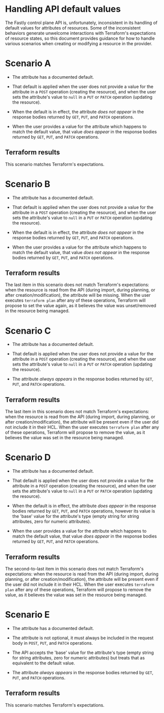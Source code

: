 # Handling API default values

The Fastly control plane API is, unfortunately, inconsistent in its
handling of default values for attributes of resources. Some of the
inconsistent behaviors generate unwelcome interactions with
Terraform's expectations of resource states, so this document provides
guidance for how to handle various scenarios when creating or
modifying a resource in the provider.

# Scenario A

* The attribute has a documented default.

* That default is applied when the user does not provide a value for
  the attribute in a `POST` operation (creating the resource), and
  when the user sets the attribute's value to `null` in a `PUT` or
  `PATCH` operation (updating the resource).

* When the default is in effect, the attribute *does not appear* in
  the response bodies returned by `GET`, `PUT`, and `PATCH`
  operations.

* When the user provides a value for the attribute which happens to
  match the default value, that value *does appear* in the response
  bodies returned by `GET`, `PUT`, and `PATCH` operations.

## Terraform results

This scenario matches Terraform's expectations.

# Scenario B

* The attribute has a documented default.

* That default is applied when the user does not provide a value for
  the attribute in a `POST` operation (creating the resource), and
  when the user sets the attribute's value to `null` in a `PUT` or
  `PATCH` operation (updating the resource).

* When the default is in effect, the attribute *does not appear* in
  the response bodies returned by `GET`, `PUT`, and `PATCH`
  operations.

* When the user provides a value for the attribute which happens to
  match the default value, that value *does not appear* in the
  response bodies returned by `GET`, `PUT`, and `PATCH` operations.

## Terraform results

The last item in this scenario does not match Terraform's
expectations: when the resource is read from the API (during import,
during planning, or after creation/modification), the attribute will
be missing. When the user executes `terraform plan` after any of these
operations, Terraform will propose to set the value again, as it
believes the value was unset/removed in the resource being managed.

# Scenario C

* The attribute has a documented default.

* That default is applied when the user does not provide a value for
  the attribute in a `POST` operation (creating the resource), and
  when the user sets the attribute's value to `null` in a `PUT` or
  `PATCH` operation (updating the resource).

* The attribute *always appears* in the response bodies returned by
  `GET`, `PUT`, and `PATCH` operations.

## Terraform results

The last item in this scenario does not match Terraform's
expectations: when the resource is read from the API (during import,
during planning, or after creation/modification), the attribute will
be present even if the user did not include it in their HCL. When the
user executes `terraform plan` after any of these operations,
Terraform will propose to remove the value, as it believes the value
was set in the resource being managed.

# Scenario D

* The attribute has a documented default.

* That default is applied when the user does not provide a value for
  the attribute in a `POST` operation (creating the resource), and
  when the user sets the attribute's value to `null` in a `PUT` or
  `PATCH` operation (updating the resource).

* When the default is in effect, the attribute *does appear* in the
  response bodies returned by `GET`, `PUT`, and `PATCH` operations,
  however its value is the 'base' value for the attribute's type
  (empty string for string attributes, zero for numeric attributes).

* When the user provides a value for the attribute which happens to
  match the default value, that value *does appear* in the response
  bodies returned by `GET`, `PUT`, and `PATCH` operations.

## Terraform results

The second-to-last item in this scenario does not match Terraform's
expectations: when the resource is read from the API (during import,
during planning, or after creation/modification), the attribute will
be present even if the user did not include it in their HCL. When the
user executes `terraform plan` after any of these operations,
Terraform will propose to remove the value, as it believes the value
was set in the resource being managed.

# Scenario E

* The attribute has a documented default.

* The attribute is not optional, it must always be included in the
  request body in `POST`, `PUT`, and `PATCH` operations.

* The API accepts the 'base' value for the attribute's type (empty
  string for string attributes, zero for numeric attributes) but
  treats that as equivalent to the default value.

* The attribute *always appears* in the response bodies returned by
  `GET`, `PUT`, and `PATCH` operations.

## Terraform results

This scenario matches Terraform's expectations.
